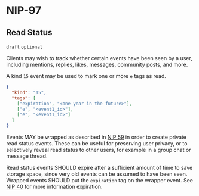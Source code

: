 NIP-97
======

Read Status
-----------

`draft` `optional`

Clients may wish to track whether certain events have been seen by a user, including mentions, replies, likes, messages, community posts, and more.

A kind `15` event may be used to mark one or more `e` tags as read.

```json
{
  "kind": "15",
  "tags": [
    ["expiration", "<one year in the future>"],
    ["e", "<event1_id>"],
    ["e", "<event1_id>"]
  ]
}
```

Events MAY be wrapped as described in [NIP 59](./59.md) in order to create private read status events. These can be useful for preserving user privacy, or to selectively reveal read status to other users, for example in a group chat or message thread.

Read status events SHOULD expire after a sufficient amount of time to save storage space, since very old events can be assumed to have been seen. Wrapped events SHOULD put the `expiration` tag on the wrapper event. See [NIP 40](./40.md) for more information expiration.

